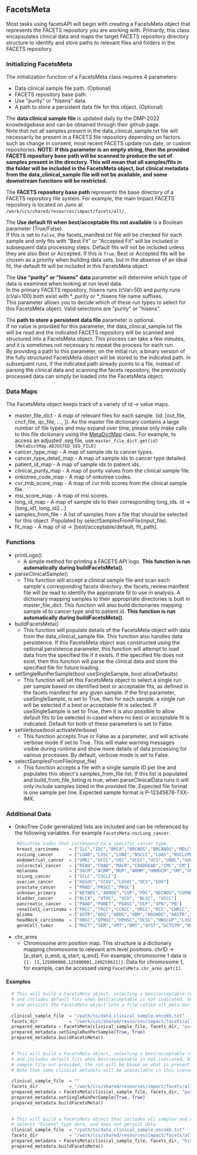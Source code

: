 ## FacetsMeta

Most tasks using facetsAPI will begin with creating a FacetsMeta object that represents the FACETS repository you are working with. 
Primarily, this class encapsulates clinical data and maps the target FACETS repository directory structure to identify and store paths to relevant 
files and folders in the FACETS repository.

### Initializing FacetsMeta

The initialization function of a FacetsMeta class requires 4 parameters:
* Data clinical sample file path. (Optional)
* FACETS repository base path.
* Use "purity" or "hisens" data.
* A path to store a persistent data file for this object. (Optional)

The **data clinical sample file** is updated daily by the DMP-2022 knowledgebase and can be obtained through their github page.  
Note that not all samples present in the data_clinical_sample.txt file will necessarily be present in a FACETS file repository depending on
factors such as change in consent, most recent FACETS update run date, or custom repositories.  **NOTE: If this parameter is an empty string, then the provided FACETS repository base path will be scanned to produce the set of samples present in the directory.  This will mean that all samples/fits in the folder will be included in the FacetsMeta object, but clinical metadata from the data_clinical_sample file will not be available, and some downstream functions will be restricted.**

The **FACETS repository base path** represents the base directory of a FACETS repository file system. 
For example, the main Impact FACETS repository is located on Juno at `/work/ccs/shared/resources/impact/facets/all/`.

The **Use default fit when best/acceptable fits not available** is a Boolean parameter (True/False).  
If this is set to `False`, the facets_manifest.txt file will be checked for each sample and only fits with "Best Fit" or "Accepted Fit" will be included
in subsequent data processing steps. Default fits will not be included unless they are also Best or Accepted.  If this is `True`, Best or Accepted fits
will be chosen as a priority when building data sets, but in the absense of an ideal fit, the default fit will be included in this FacetsMeta object.

The **Use "purity" or "hisens" data** parameter will determine which type of data is examined when looking at run level data.  
In the primary FACETS repository, hisens runs (cVal=50) and purity runs (cVal=100) both exist with *_purity or *_hisens file name suffixes.  
This parameter allows you to decide which of these run types to select for this FacetsMeta object.  Valid selections are "purity" or "hisens".

The **path to store a persistent data file** parameter is optional.  
If no value is provided for this parameter, the data_clinical_sample.txt file will be read and the indicated FACETS repository will be scanned and 
structured into a FacetsMeta object.  This process can take a few minutes, and it is sometimes not necessary to repeat the process for each run.  
By providing a path to this parameter, on the initial run, a binary version of the fully structured FacetsMeta object will be stored to the indicated path.
In subsequent runs, if the indicated path already points to a file, instead of parsing the clinical data and scanning the facets repository, the 
previously processed data can simply be loaded into the FacetsMeta object.  

### Data Maps
The FacetsMeta object keeps track of a variety of id -> value maps.  

* master_file_dict - A map of relevant files for each sample. {id: [out_file, cncf_file, qc_file, ..., ]}.  As the master file dictionary contains a large number of file types and may expand over time, please only make calls to this file dictionary using the [MetaDictMap](metadictmap.md) class.  For example, to access an adjusted .seg file, use `master_file_dict.get(id)[MetaDictMap.ADJUSTED_SEG_FILE]`
* cancer_type_map - A map of sample ids to cancer types.
* cancer_type_detail_map - A map of sample ids to cancer type detailed.
* patient_id_map - A map of sample ids to patient ids.
* clinical_purity_map - A map of purity values from the clinical sample file.
* onkotree_code_map - A map of onkotree codes.
* cvr_tmb_score_map - A map of cvr tmb scores from the clinical sample file.
* msi_score_map - A map of msi scores.
* long_id_map - A map of sample ids to their corresponding long_ids.  id -> [long_id1, long_id2...]
* samples_from_file - A list of samples from a file that should be selected for this object. Populated by selectSamplesFromFile(input_file).
* fit_map - A map of id -> [best/acceptable/default, fit_path].


### Functions

* printLogo() 
  * A simple method for printing a FACETS API logo. 
  **This function is run automatically during buildFacetsMeta()**.
* parseClinicalSample()
  * This function will accept a clinical sample file and scan each sample's corresponding facets directory.
  the facets_review.manifest file will be read to identify
  the appropriate fit to use in analysis.  A dictionary mapping
  samples to their appropriate directories is built in master_file_dict.
  This function will also build dictionaries mapping sample id to
  cancer type and to patient id. 
  **This function is run automatically during buildFacetsMeta()**.
* buildFacetsMeta()
  * This function will populate details of the FacetsMeta object with data from the data_clinical_sample file.  This function also handles data persistence.  If this FacetsMeta object was constructed using the optional persistence parameter, this function will attempt to load data from the specified file if it exists.  If the specified file does not exist, then this function will parse the clinical data and store the specified file for future loading.
* setSingleRunPerSample(bool useSingleSample, bool allowDefaults)
  * This function will set this FacetsMeta object to select a single run per sample based on identified best or acceptable fits, as defined in the facets manifest for any given sample.  If the first parameter, useSingleSample, is set to True, then for each sample, a single run will be selected if a best or acceptable fit is selected. If useSingleSample is set to True, then it is also possible to allow default fits to be selected in cased where no best or acceptable fit is indicated. Default for both of these parameters is set to False.
* setVerbose(bool activateVerbose)
  * This function accepts True or False as a parameter, and will activate verbose mode if set to True.  This will make warning messages visible during runtime and show more details of data processing for various processes.  By default, verbose mode is set to False.   
* selectSamplesFromFile(input_file)
  * This function accepts a file with a single sample ID per line and populates this object's samples_from_file list.  If this list is populated and build_from_file_listing is true, when parseClinicalData runs it will only include samples listed in the provided file. Expected file format is one sample per line.  Expected sample format is P-12345678-TXX-IMX.

### Additional Data

* OnkoTree Code generalized lists are included and can be referenced by the following variables.  For example `FacetsMeta.nscLung_cancer`.

```python
    #OncoTree Codes that correspond to a specific cancer type.  
    breast_carcinoma    = ["ILC","IDC","BRCA","BRCNOS","BRCANOS","MDLC","MBC","CSNOS"]
    nscLung_cancer      = ["LUAD","LUSC","LUNE","NSCLC","LUAS","NSCLCPD","ALUCA","SARCL"]
    endometrial_cancer  = ["UMEC","UCCC","UEC","UCEC","UCS","UDDC","UUC","USC","OUTT"]
    colorectal_cancer   = ["READ","COAD","MACR","COADREAD","CMC","CM"]
    melanoma            = ["SKCM","ACRM","MUP","ARMM","HNMUCM","UM","VMM","SKCN"]
    scLung_cancer       = ["SCLC","CSCLC"]
    ovarian_cancer      = ["HGSOC","CCOV","LGSOC","OCS","EOV"]
    prostate_cancer     = ["PRAD","PRSCC","PRSC"]
    unknown_primary     = ["NETNOS","ADNOS","CUP","PDC","NECNOS","CUPNOS","SCUP"]
    bladder_cancer      = ["BLCA", "UTUC", "UCU", "BLSC", "USCC"]
    pancreatic_cancer   = ["PAAD","PANET","PAASC","UCP","SPN","PB"]
    renalCell_carcinoma = ["PRCC","TRCC","CCRCC","URCC","RCC","CHRCC","MT","SRCC","ROCY","MTSCC"]
    glioma              = ["ASTR","ODG","AODG","GBM","HGGNOS","AASTR","GB","DIFG"]
    headNeck_carcinoma  = ["HNSC","OPHSC","HPHSC","OCSC","HNSCUP","LXSC","HNNE","SNSC","ODGC"]
    germCell_tumor      = ["MGCT","SEM","VMT","BMT","OYST","GCTSTM","NSGCT","EMBCA","OGCT","OMGCT","TT","TYST","VDYS","ODYS","OIMT","VYST","VMGCT","BMGCT","BIMT","VIMT","BYST","OMT","GCT"]

```


* chr_arms
  * Chromosome arm position map.  This structure is a dictionary mapping chromosome to relevant arm level positions. chrID -> [p_start, p_end, q_start, q_end].  For example, chromosome 1 data is  `{1: [1,125000000,125000001,249250621]}`.  Data for chromosome 1, for example, can be accessed using `FacetsMeta.chr_arms.get(1)`. 


#### Examples

```python
  # This will build a FacetsMeta object, selecting a best/acceptable run for each sample 
  # and includes default fits when best/acceptable is not indicated. Selects "purity" type data, 
  # and persists the FacetsMeta object into a file called all_meta.dat
  
  clinical_sample_file  = "/path/to/data_clinical_sample.oncokb.txt"
  facets_dir            = "/work/ccs/shared/resources/impact/facets/all/"
  prepared_metadata = FacetsMeta(clinical_sample_file, facets_dir, "purity", "all_meta.dat")
  prepared_metadata.setSingleRunPerSample(True, True)
  prepared_metadata.buildFacetsMeta()
  
```

```python
  # This will build a FacetsMeta object, selecting a best/acceptable run for each sample 
  # and includes default fits when best/acceptable is not indicated. With the clinical
  # sample file not provided, the run will be based on what is present in the facets_dir.
  # Note that some clinical metadata will be unavailable in this scenario for downstream analysis.
  
  clinical_sample_file  = ""
  facets_dir            = "/work/ccs/shared/resources/impact/facets/all/"
  prepared_metadata = FacetsMeta(clinical_sample_file, facets_dir, "purity", "all_meta.dat")
  prepared_metadata.setSingleRunPerSample(True, True)
  prepared_metadata.buildFacetsMeta()
  
```

```python
  # This will build a FacetsMeta object that includes all samples and runs. 
  # selects "hisens" type data, and does not persist data.
  clinical_sample_file  = "/path/to/data_clinical_sample.oncokb.txt"
  facets_dir            = "/work/ccs/shared/resources/impact/facets/all/"
  prepared_metadata = FacetsMeta(clinical_sample_file, facets_dir, "hisens")
  prepared_metadata.buildFacetsMeta()
```
